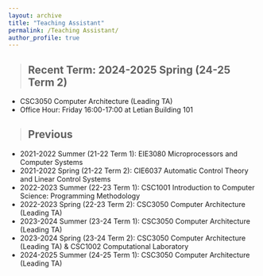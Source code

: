 ```yaml
---
layout: archive
title: "Teaching Assistant"
permalink: /Teaching Assistant/
author_profile: true
---
```


>## Recent Term: 2024-2025 Spring (24-25 Term 2)
* CSC3050 Computer Architecture (Leading TA)
* Office Hour: Friday 16:00-17:00 at Letian Building 101


> ## Previous
* 2021-2022 Summer (21-22 Term 1): EIE3080 Microprocessors and Computer Systems
* 2021-2022 Spring (21-22 Term 2): CIE6037 Automatic Control Theory and Linear Control Systems
* 2022-2023 Summer (22-23 Term 1): CSC1001 Introduction to Computer Science: Programming Methodology
* 2022-2023 Spring (22-23 Term 2): CSC3050 Computer Architecture (Leading TA)
* 2023-2024 Summer (23-24 Term 1): CSC3050 Computer Architecture (Leading TA)
* 2023-2024 Spring (23-24 Term 2): CSC3050 Computer Architecture (Leading TA) & CSC1002 Computational Laboratory
* 2024-2025 Summer (24-25 Term 1): CSC3050 Computer Architecture (Leading TA)
